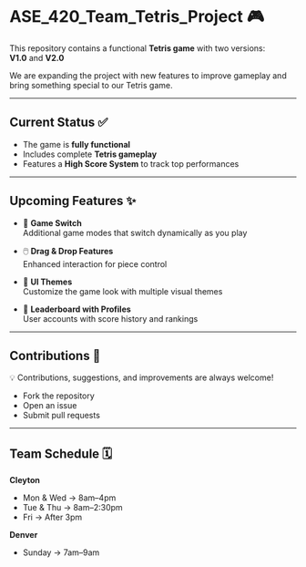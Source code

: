 # ASE_420_Team_Tetris_Project 🎮

This repository contains a functional **Tetris game** with two versions:  
**V1.0** and **V2.0**  

We are expanding the project with new features to improve gameplay and bring something special to our Tetris game.

---

## Current Status ✅

- The game is **fully functional**  
- Includes complete **Tetris gameplay**  
- Features a **High Score System** to track top performances  

---

## Upcoming Features ✨

- 🔄 **Game Switch**  
  Additional game modes that switch dynamically as you play  

- 🖱️ **Drag & Drop Features**  
  Enhanced interaction for piece control  

- 🎨 **UI Themes**  
  Customize the game look with multiple visual themes  

- 👤 **Leaderboard with Profiles**  
  User accounts with score history and rankings  

---

## Contributions 🤝

💡 Contributions, suggestions, and improvements are always welcome!  

- Fork the repository  
- Open an issue  
- Submit pull requests  

---

## Team Schedule 🗓️

**Cleyton**  
- Mon & Wed → 8am–4pm  
- Tue & Thu → 8am–2:30pm  
- Fri → After 3pm  

**Denver**  
- Sunday → 7am–9am  
